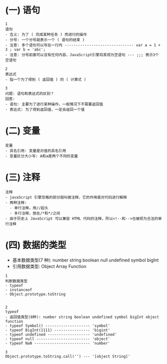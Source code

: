 # (一) 语句

```
1
语句
- 含义: 为了 ( 完成某种任务 ) 而进行的操作
- 分号: 一个分号就表示一个 ( 语句的结束 )
- 注意: 多个语句可以写在一行内 ------------------------------- var a = 1 + 3 ; var b = 'abc';
- 注意: 分号前面可以没有任何内容，JavaScript引擎将其视为空语句 --- ;;; 表示3个空语句

2
表达式
- 指一个为了得到 ( 返回值 ) 的 ( 计算式 )

3
问题: 语句和表达式的区别？
回答:
- 语句: 主要为了进行某种操作，一般情况下不需要返回值
- 表达式: 为了得到返回值，一定会返回一个值
```

# (二) 变量

```
变量
- 具名引用: 变量是对值的具名引用
- 变量区分大小写: A和a是两个不同的变量
```

# (三) 注释

```
注释
- javaScript 引擎忽略的部分就叫做注释，它的作用是对代码进行解释
- 两种注释:
  - 单行注释，用//起头
  - 多行注释，放在/*和*/之间
- 由于历史上 JavaScript 可以兼容 HTML 代码的注释，所以<!--和-->也被视为合法的单行注释
```

# (四) 数据的类型

- 基本数据类型(7 种): number string boolean null undefined symbol bigInt
- 引用数据类型: Object Array Function

```
1
判断数据类型
- typeof
- instanceof
- Object.prototype.toString


2
typeof
- 返回值类型(8种): number string boolean undefined symbol bigInt object function
- typeof Symbol() -------------------- 'symbol'
- typeof BigInt(1111) ---------------- 'bigint'
- typeof undefined ------------------- 'undefined'
- typeof null ------------------------ 'object'
- typeof NaN ------------------------- 'number'

3
Object.prototype.toString.call('') --- '[object String]'
```
